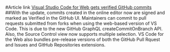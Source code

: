 #Article link
[Visual Studio Code for Web gets verified GitHub commits](https://www.infoworld.com/article/3648993/visual-studio-code-for-web-gets-verified-github-commits.html)
##With the update, commits created in the online editor now are signed and marked as Verified in the GitHub UI. Maintainers can commit to pull requests submitted from forks when using the web-based version of VS Code. This is due to the new GitHub GraphQL createCommitOnBranch API. Also, the Source Control view now supports multiple selection. VS Code for the Web also bundles pre-release versions of both the GitHub Pull Rquest and Issues and GitHub Repositories extensions.
